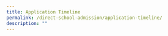 ```yaml
---
title: Application Timeline
permalink: /direct-school-admission/application-timeline/
description: ""
---
```

